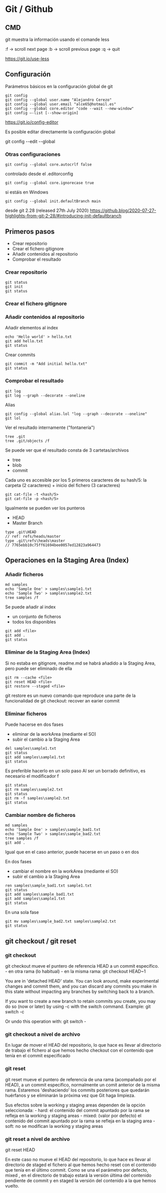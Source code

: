 # Git / Github

## CMD

git muestra la información usando el comande less

:f -> scroll next page
:b -> scroll previous page
:q -> quit

<https://git.io/use-less>

## Configuración

Parámetros básicos en la configuración global de git

```shell
git config
git config --global user.name "Alejandro Cerezo"
git config --global user.email "alce65@hotmail.es"
git config --global core.editor "code --wait --new-window"
git config –-list [--show-origin]
```

<https://git.io/config-editor>

Es posible editar directamente la configuración global

git config --edit --global

### Otras configuraciones

```shell
git config --global core.autocrlf false
```

controlado desde el .editorconfig

```shell
git config --global core.ignorecase true
```

si estáis en Windows

```shell
git config --global init.defaultBranch main
```

desde git 2.28 (released 27th July 2020)
<https://github.blog/2020-07-27-highlights-from-git-2-28/#introducing-init-defaultbranch>

## Primeros pasos

- Crear repositorio
- Crear el fichero gitignore
- Añadir contenidos al repositorio
- Comprobar el resultado

### Crear repositorio

```shell
git status
git init
git status
```

### Crear el fichero gitignore

### Añadir contenidos al repositorio

Añadir elementos al index

```shell
echo 'Hello world' > hello.txt
git add hello.txt
git status
```

Crear commits

```shell
git commit -m "Add initial hello.txt"
git status

```

### Comprobar el resultado

```shell
git log
git log --graph --decorate --oneline
```

Alias

```shell
git config --global alias.lol "log --graph --decorate --oneline"
git lol
```

Ver el resultado internamente ("fontanería")

```shell
tree .git
tree .git/objects /f
```

Se puede ver que el resultado consta de 3 cartetas/archivos

- tree
- blob
- commit

Cada uno es accesible por los 5 primeros caracteres de su hash/5:
la carpeta (2 caracteres) + inicio del fichero (3 caracteres)

```shell
git cat-file -t <hash/5>
git cat-file -p <hash/5>
```

Igualmente se pueden ver los punteros

- HEAD
- Master Branch

```shell
type .git\HEAD
// ref: refs/heads/master
type .git\refs\heads\master
// 7765ebb10c75ff61694bee0057ed12823a964473
```

## Operaciones en la Staging Area (Index)

### Añadir ficheros

```shell
md samples
echo 'Sample One' > samples\sample1.txt
echo 'Sample Two' > samples\sample2.txt
tree samples /f
```

Se puede añadir al index

- un conjunto de ficheros
- todos los disponibles

```shell
git add <file>
git add .
git status
```

### Eliminar de la Staging Area (Index)

Si no estaba en gitignore, readme.md se habrá añadido a la Staging Area, pero puede ser eliminado de ella

```shell
git rm --cache <file>
git reset HEAD <file>
git restore --staged <file>
```

git restore es un nuevo comando que reproduce una parte de la funcionalidad de git checkout: recover an earier commit

### Eliminar ficheros

Puede hacerse en dos fases

- eliminar de la workArea (mediante el SO)
- subir el cambio a la Staging Area

```shell
del samples\sample1.txt
git status
git add samples\sample1.txt
git status
```

Es preferible hacerlo en un solo paso
Al ser un borrado definitivo, es necesario el modificador f

```shell
git status
git rm samples\sample2.txt
git status
git rm -f samples\sample2.txt
git status
```

### Cambiar nombre de ficheros

```shell
md samples
echo 'Sample One' > samples\sample_bad1.txt
echo 'Sample Two' > samples\sample_bad2.txt
tree samples /f
git add .
```

Igual que en el caso anterior, puede hacerse en un paso o en dos

En dos fases

- cambiar el nombre en la workArea (mediante el SO)
- subir el cambio a la Staging Area

```shell
ren samples\sample_bad1.txt sample1.txt
git status
git add samples\sample_bad1.txt
git add samples\sample1.txt
git status
```

En una sola fase

```shell
git mv samples\sample_bad2.txt samples\sample2.txt
git status
```

## git checkout / git reset

### git checkout

git checkout mueve el puntero de referencia HEAD a un commit específico. - en otra rama (lo habitual) - en la misma rama:
git checkout HEAD~1

You are in 'detached HEAD' state. You can look around, make experimental changes and commit them, and you can discard any commits you make in this state without impacting any branches by switching back to a branch.

If you want to create a new branch to retain commits you create, you may do so (now or later) by using -c with the switch command. Example: git switch -c <new-branch-name>

Or undo this operation with: git switch -

### git checkout a nivel de archivo

En lugar de mover el HEAD del repositorio, lo que hace es llevar al directorio de trabajo el fichero al que hemos hecho checkout con el contenido que tenía en el commit especificado

### git reset

git reset mueve el puntero de referencia de una rama (acompañado por el HEAD), a un commit específico, normalmente un comit anterior de la misma rama. Estaremos 'deshaciendo' los commits posteriores que quedarán huérfanos y se eliminarán la próxima vez que Git haga limpieza.

Sus efectos sobre la working y staging areas dependen de la opción seleccionada: - hard: el contenido del commit apuntado por la rama se refleja en la working y staging areas - mixed: (valor por defecto) el contenido del commit apuntado por la rama se refleja en la staging area - soft: no se modifican la working y staging areas

### git reset a nivel de archivo

git reset HEAD <file>

En este caso no mueve el HEAD del repositorio, lo que hace es llevar al directorio de staged el fichero al que hemos hecho reset con el contenido que tenía en el último commit. Como se una el parámetro por defecto, mixed , en el directorio de trabajo estará la versión última del contenido pendiente de commit y en staged la versión del contenido a la que hemos vuelto.
